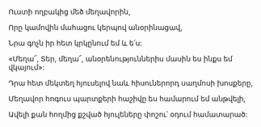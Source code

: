 Ուստի ողբակից մեծ մեղավորին,


Որը կամովին մահացու կերպով անօրինացավ,


Նրա գոչն իր հետ կրկընում եմ և ե՛ս:


«Մեղա՜, Տեր, մեղա՜, անօրենություններիս մասին ես ինքս եմ վկայում»:


Դրա հետ մեկտեղ հյուսելով նաև հիսուներորդ սաղմոսի խոսքերը,


Մեղավոր հոգուս պարտքերի հաշիվը ես համարում եմ անթվելի,


Ավելի քան հողմից քշված հյուլեները փոշու՝ օդում համատարած: